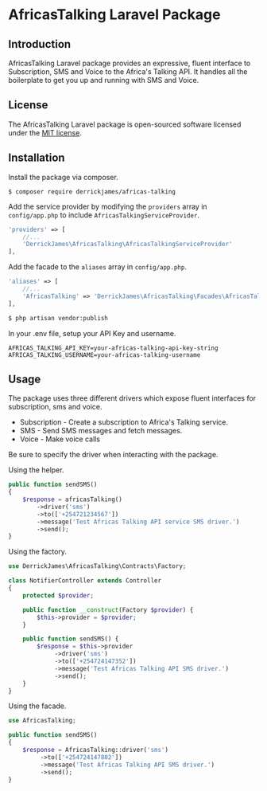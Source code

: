 # AfricasTalking Laravel Package

## Introduction

AfricasTalking Laravel package provides an expressive, fluent interface to
Subscription, SMS and Voice to the Africa's Talking API. It handles all the boilerplate to get you up and running with SMS and Voice.

## License

The AfricasTalking Laravel package is open-sourced software licensed under the [MIT license](http://opensource.org/licenses/MIT).

## Installation

Install the package via composer.

    $ composer require derrickjames/africas-talking

Add the service provider by modifying the `providers` array in `config/app.php`
to include `AfricasTalkingServiceProvider`.
```php
'providers' => [
    //...
    'DerrickJames\AfricasTalking\AfricasTalkingServiceProvider'
],
```

Add the facade to the `aliases` array in `config/app.php`.
```php
'aliases' => [
    //...
    'AfricasTalking' => 'DerrickJames\AfricasTalking\Facades\AfricasTalking'
],
```
```bash
$ php artisan vendor:publish
```

In your .env file, setup your API Key and username.

    AFRICAS_TALKING_API_KEY=your-africas-talking-api-key-string
    AFRICAS_TALKING_USERNAME=your-africas-talking-username

## Usage

The package uses three different drivers which expose fluent interfaces for subscription, sms and voice.

  * Subscription - Create a subscription to Africa's Talking service.
  * SMS - Send SMS messages and fetch messages.
  * Voice - Make voice calls

Be sure to specify the driver when interacting with the package.

Using the helper.
```php
public function sendSMS()
{
    $response = africasTalking()
        ->driver('sms')
        ->to(['+254721234567'])
        ->message('Test Africas Talking API service SMS driver.')
        ->send();
}
```

Using the factory.

```php
use DerrickJames\AfricasTalking\Contracts\Factory;

class NotifierController extends Controller
{
    protected $provider;

    public function __construct(Factory $provider) {
        $this->provider = $provider;
    }

    public function sendSMS() {
        $response = $this->provider
             ->driver('sms')
             ->to(['+254724147352'])
             ->message('Test Africas Talking API SMS driver.')
             ->send();
    }
}
```

Using the facade.

```php
use AfricasTalking;

public function sendSMS()
{
    $response = AfricasTalking::driver('sms')
         ->to(['+254724147802'])
         ->message('Test Africas Talking API SMS driver.')
         ->send();
}
```
